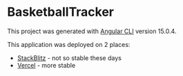 # BasketballTracker

This project was generated with [Angular CLI](https://github.com/angular/angular-cli) version 15.0.4.

This application was deployed on 2 places:

- [StackBlitz](https://stackblitz.com/edit/github-9hn64n) - not so stable these days
- [Vercel](https://basketball-tracker.vercel.app/) - more stable
